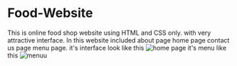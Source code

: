 # Food-Website
This is online food shop website using HTML and CSS only. with very attractive interface.
In this website included about page home page contact us page menu page.
it's interface look like this
![home page](https://github.com/lovely1211/Food-Ordering-Website/assets/151820018/93748aa0-69d3-46e1-92a4-74a28865e35d)
it's menu like this
![menuu](https://github.com/lovely1211/Food-Ordering-Website/assets/151820018/3d0cc96b-869a-4c6d-9d8f-26fdbf732e9e)



